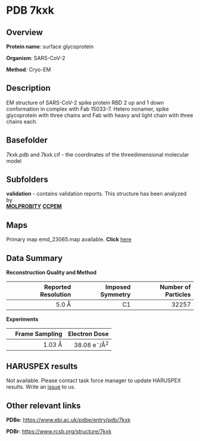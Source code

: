 # PDB 7kxk

## Overview

**Protein name**: surface glycoprotein

**Organism**: SARS-CoV-2

**Method**: Cryo-EM

## Description

EM structure of SARS-CoV-2 spike protein RBD 2 up and 1 down conformation in complex with Fab 15033-7. Hetero nonamer, spike glycoprotein with three chains and Fab with heavy and light chain with three chains each. 

## Basefolder

7kxk.pdb and 7kxk.cif - the coordinates of the threedimensional molecular model

## Subfolders





**validation** - contains validation reports. This structure has been analyzed by <br>  [**MOLPROBITY**](https://github.com/thorn-lab/coronavirus_structural_task_force/tree/master/pdb/surface_glycoprotein/SARS-CoV-2/7kxk/validation/molprobity)   [**CCPEM**](https://github.com/thorn-lab/coronavirus_structural_task_force/tree/master/pdb/surface_glycoprotein/SARS-CoV-2/7kxk/validation/ccpem-validation)



## Maps

Primary map emd_23065.map available. **Click** [here](http://ftp.wwpdb.org/pub/emdb/structures/EMD-23065/map/) 

## Data Summary
**Reconstruction Quality and Method**

|   | Reported Resolution | Imposed Symmetry | Number of Particles |
|---|-------------:|----------------:|--------------:|
|   |5.0 Å|C1|32257|

**Experiments**

|   | Frame Sampling | Electron Dose |
|---|-------------:|----------------:|
|   |1.03 Å|38.08 e<sup>-</sup>/Å<sup>2</sup>|

## HARUSPEX results

Not available. Please contact task force manager to update HARUSPEX results. Write an [issue](https://github.com/thorn-lab/coronavirus_structural_task_force/issues) to us.

## Other relevant links 
**PDBe**:  https://www.ebi.ac.uk/pdbe/entry/pdb/7kxk
 
**PDBr**: https://www.rcsb.org/structure/7kxk 
